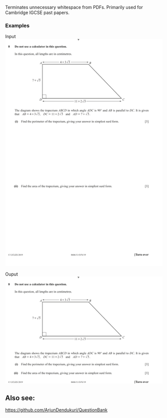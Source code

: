 Terminates unnecessary whitespace from PDFs. Primarily used for Cambridge IGCSE past papers.


### Examples
Input
![Vanilla](examples\input.png)

Ouput
![Pic with terminated whitespace](examples\output.png)

## Also see:
https://github.com/ArjunDendukuri/QuestionBank
